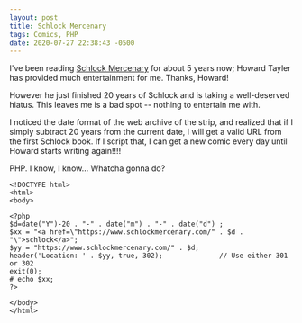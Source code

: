 ```yaml
---
layout: post
title: Schlock Mercenary
tags: Comics, PHP
date: 2020-07-27 22:38:43 -0500
---
```


I've been reading [Schlock Mercenary](https://www.schlockmercenary.com) for about
5 years now; Howard Tayler has provided much entertainment for me. Thanks, Howard!

However he just finished 20 years of Schlock and is taking a well-deserved
hiatus. This leaves me is a bad spot -- nothing to entertain me with.

I noticed the date format of the web archive of the strip, and realized that
if I simply subtract 20 years from the current date, I will get a valid URL
from the first Schlock book. If I script that, I can get a new comic every day
until Howard starts writing again!!!!

PHP. I know, I know... Whatcha gonna do?

```
<!DOCTYPE html>
<html>
<body>

<?php
$d=date("Y")-20 . "-" . date("m") . "-" . date("d") ;
$xx = "<a href=\"https://www.schlockmercenary.com/" . $d . "\">schlock</a>";
$yy = "https://www.schlockmercenary.com/" . $d;
header('Location: ' . $yy, true, 302);              // Use either 301 or 302
exit(0);
# echo $xx;
?>

</body>
</html>
```
